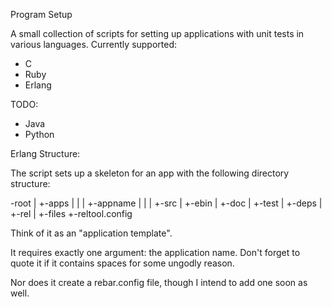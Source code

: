 Program Setup

A small collection of scripts for setting up applications with unit tests in
various languages. Currently supported:

- C
- Ruby
- Erlang

TODO:
- Java
- Python

Erlang Structure:

The script sets up a skeleton for an app with the following directory
structure:

-root
 |
 +-apps
 | |
 | +-appname
 |  |
 |  +-src
 |  +-ebin
 |  +-doc
 |  +-test
 |
 +-deps
 |
 +-rel
   |
   +-files
   +-reltool.config

Think of it as an "application template".

It requires exactly one argument: the application name. Don't forget to quote it
if it contains spaces for some ungodly reason.

Nor does it create a rebar.config file, though I intend to add one soon as well.


